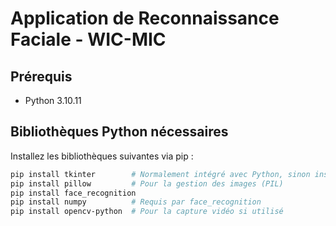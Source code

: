 # Application de Reconnaissance Faciale - WIC-MIC

## Prérequis

- Python 3.10.11

## Bibliothèques Python nécessaires

Installez les bibliothèques suivantes via pip :

```bash
pip install tkinter        # Normalement intégré avec Python, sinon installer via votre gestionnaire de paquets
pip install pillow         # Pour la gestion des images (PIL)
pip install face_recognition
pip install numpy          # Requis par face_recognition
pip install opencv-python  # Pour la capture vidéo si utilisé
